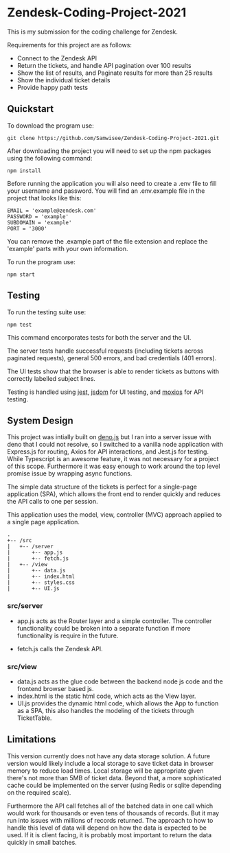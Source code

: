 # Zendesk-Coding-Project-2021

This is my submission for the coding challenge for Zendesk.

Requirements for this project are as follows:

- Connect to the Zendesk API
- Return the tickets, and handle API pagination over 100 results
- Show the list of results, and Paginate results for more than 25 results
- Show the individual ticket details
- Provide happy path tests
  
## Quickstart

To download the program use:

`git clone https://github.com/Samwisee/Zendesk-Coding-Project-2021.git`

After downloading the project you will need to set up the npm packages using the following command:

`npm install `

Before running the application you will also need to create a .env file to fill your username and password. You will find an .env.example file in the project that looks like this:

```
EMAIL = 'example@zendesk.com'
PASSWORD = 'example'
SUBDOMAIN = 'example'
PORT = '3000'
```

You can remove the .example part of the file extension and replace the 'example' parts with your own information.

To run the program use:

`npm start`


## Testing

To run the testing suite use:

`npm test`

This command encorporates tests for both the server and the UI.

The server tests handle successful requests (including tickets across paginated requests), general 500 errors, and bad credentials (401 errors). 

The UI tests show that the browser is able to render tickets as buttons with correctly labelled subject lines.

Testing is handled using [jest](https://jestjs.io/), [jsdom](https://github.com/jsdom/jsdom) for UI testing, and [moxios](https://github.com/axios/moxios) for API testing.

## System Design

This project was intially built on [deno.js](https://deno.land/) but I ran into a server issue with deno that I could not resolve, so I switched to a vanilla node application with Express.js for routing, Axios for API interactions, and Jest.js for testing. While Typescript is an awesome feature, it was not necessary for a project of this scope. Furthermore it was easy enough to work around the top level promise issue by wrapping async functions.

The simple data structure of the tickets is perfect for a single-page application (SPA), which allows the front end to render quickly and reduces the API calls to one per session.

This application uses the model, view, controller (MVC) approach applied to a single page application.
```
.
+-- /src
|   +-- /server
|       +-- app.js
|       +-- fetch.js
|   +-- /view
|       +-- data.js
|       +-- index.html
|       +-- styles.css
|       +-- UI.js
```

### src/server

- app.js acts as the Router layer and a simple controller. The controller functionality could be broken into a separate function if more functionality is require in the future.

- fetch.js calls the Zendesk API.

### src/view

- data.js acts as the glue code between the backend node js code and the frontend browser based js.
- index.html is the static html code, which acts as the View layer.
- UI.js provides the dynamic html code, which allows the App to function as a SPA, this also handles the modeling of the tickets through TicketTable. 
## Limitations

This version currently does not have any data storage solution. A future version would likely include a local storage to save ticket data in browser memory to reduce load times. Local storage will be appropriate given there's not more than 5MB of ticket data. Beyond that, a more sophisticated cache could be implemented on the server (using Redis or sqlite depending on the required scale).

Furthermore the API call fetches all of the batched data in one call which would work for thousands or even tens of thousands of records. But it may run into issues with millions of records returned. The approach to how to handle this level of data will depend on how the data is expected to be used. If it is client facing, it is probably most important to return the data quickly in small batches.
